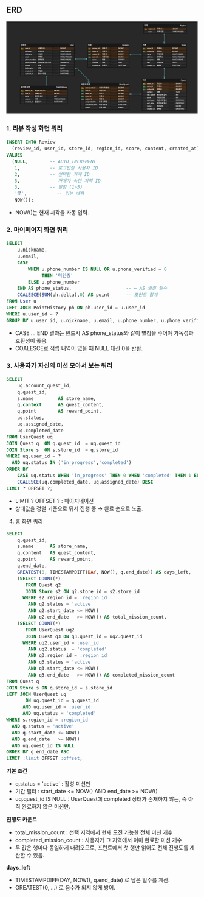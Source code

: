 ## ERD

![image.png](erd.png)

### 1. 리뷰 작성 화면 쿼리

```sql
INSERT INTO Review
  (review_id, user_id, store_id, region_id, score, content, created_at)
VALUES
  (NULL,        -- AUTO_INCREMENT
   1,           -- 로그인한 사용자 ID
   2,           -- 선택한 가게 ID
   5,           -- 가게가 속한 지역 ID
   3,           -- 별점 (1~5)
   '굿',           -- 리뷰 내용
   NOW());
```

- NOW()는 현재 시각을 자동 입력.

### 2. 마이페이지 화면 쿼리

```sql
SELECT
    u.nickname,
    u.email,
    CASE
        WHEN u.phone_number IS NULL OR u.phone_verified = 0
             THEN '미인증'
        ELSE u.phone_number
    END AS phone_status,                    -- ← AS 별칭 필수
    COALESCE(SUM(ph.delta),0) AS point      -- 포인트 합계
FROM User u
LEFT JOIN PointHistory ph ON ph.user_id = u.user_id
WHERE u.user_id = ?
GROUP BY u.user_id, u.nickname, u.email, u.phone_number, u.phone_verified;
```

- CASE … END 결과는 반드시 AS phone_status와 같이 별칭을 주어야 가독성과 호환성이 좋음.
- COALESCE로 적립 내역이 없을 때 NULL 대신 0을 반환.

### 3. 사용자가 자신의 미션 모아서 보는 쿼리

```sql
SELECT
    uq.account_quest_id,
    q.quest_id,
    s.name         AS store_name,
    q.context      AS quest_content,
    q.point        AS reward_point,
    uq.status,
    uq.assigned_date,
    uq.completed_date
FROM UserQuest uq
JOIN Quest q  ON q.quest_id  = uq.quest_id
JOIN Store s  ON s.store_id  = q.store_id
WHERE uq.user_id = ?
  AND uq.status IN ('in_progress','completed')
ORDER BY
    CASE uq.status WHEN 'in_progress' THEN 0 WHEN 'completed' THEN 1 ELSE 2 END,
    COALESCE(uq.completed_date, uq.assigned_date) DESC
LIMIT ? OFFSET ?;
```

- LIMIT ? OFFSET ? : 페이지네이션
- 상태값을 정렬 기준으로 둬서 진행 중 → 완료 순으로 노출.

4. 홈 화면 쿼리

```sql
SELECT
    q.quest_id,
    s.name      AS store_name,
    q.content   AS quest_content,
    q.point     AS reward_point,
    q.end_date,
    GREATEST(0, TIMESTAMPDIFF(DAY, NOW(), q.end_date)) AS days_left,
    (SELECT COUNT(*)
       FROM Quest q2
       JOIN Store s2 ON q2.store_id = s2.store_id
      WHERE s2.region_id = :region_id
        AND q2.status = 'active'
        AND q2.start_date <= NOW()
        AND q2.end_date   >= NOW()) AS total_mission_count,
    (SELECT COUNT(*)
       FROM UserQuest uq2
       JOIN Quest q3 ON q3.quest_id = uq2.quest_id
      WHERE uq2.user_id = :user_id
        AND uq2.status  = 'completed'
        AND q3.region_id = :region_id
        AND q3.status = 'active'
        AND q3.start_date <= NOW()
        AND q3.end_date   >= NOW()) AS completed_mission_count
FROM Quest q
JOIN Store s ON q.store_id = s.store_id
LEFT JOIN UserQuest uq
       ON uq.quest_id = q.quest_id
      AND uq.user_id = :user_id
      AND uq.status = 'completed'
WHERE s.region_id = :region_id
  AND q.status = 'active'
  AND q.start_date <= NOW()
  AND q.end_date   >= NOW()
  AND uq.quest_id IS NULL
ORDER BY q.end_date ASC
LIMIT :limit OFFSET :offset;
```

**기본 조건**
- q.status = 'active' : 활성 미션만
- 기간 필터 : start_date <= NOW() AND end_date >= NOW()
- uq.quest_id IS NULL : UserQuest에 completed 상태가 존재하지 않는, 즉 아직 완료하지 않은 미션만.

**진행도 카운트**
- total_mission_count : 선택 지역에서 현재 도전 가능한 전체 미션 개수
- completed_mission_count : 사용자가 그 지역에서 이미 완료한 미션 개수
- 두 값은 행마다 동일하게 내려오므로, 프런트에서 첫 행만 읽어도 전체 진행도를 계산할 수 있음.

**days_left**
- TIMESTAMPDIFF(DAY, NOW(), q.end_date) 로 남은 일수를 계산.
- GREATEST(0, …) 로 음수가 되지 않게 방어.
